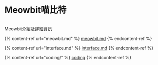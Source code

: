 # Meowbit喵比特

<figure><img src="https://kittenbothk.readthedocs.io/en/latest/_images/1.jpeg" alt=""><figcaption></figcaption></figure>

Meowbit介紹及詳細資訊

{% content-ref url="meowbit.md" %}
[meowbit.md](meowbit.md)
{% endcontent-ref %}

{% content-ref url="interface.md" %}
[interface.md](interface.md)
{% endcontent-ref %}

{% content-ref url="coding/" %}
[coding](coding/)
{% endcontent-ref %}
